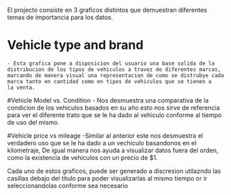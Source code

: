 El projecto consiste en 3 graficos distintos que demuestran diferentes temas de importancia para los datos.

# Vehicle type and brand
	- Esta grafica pone a disposicion del usuario una base solida de la distribucion de los tipos de vehiculos a travez de diferentes marcas,
	marcando de manera visual una representacion de como se distrubye cada marca tanto en cantidad como en tipos de vehiculos que se tienen a
	la venta.

#Vehicle Model vs. Condition
	- Nos desmuestra una comparativa de la condicion de los vehiculos basados en su año esto nos sirve de referencia para ver el diferente trato
	que se le ha dado al vehiculo conforme al tiempo de uso del mismo.

#Vehicle price vs mileage
	-Similar al anterior este nos desmuestra el verdadero uso que se le ha dado a un vechiculo basandonos en el kilometraje,
	De igual manera nos ayuda a visualizar datos fuera del orden, como la existencia de vehiculos con un precio de $1.

Cada uno de estos graficos, puede ser generado a discresion utilazndo las casillas debajo del titulo para poder visualizarlas al mismo tiempo or ir seleccionandolas conforme sea necesario
